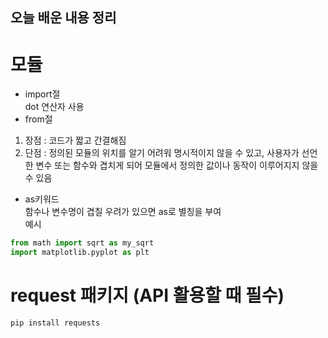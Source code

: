 ## 오늘 배운 내용 정리
# 모듈
- import절  
dot 연산자 사용
- from절  
1. 장점 : 코드가 짧고 간결해짐
2. 단점 : 정의된 모듈의 위치를 알기 어려워 명시적이지 않을 수 있고, 사용자가 선언한 변수 또는 함수와 겹치게 되어 모듈에서 정의한 값이나 동작이 이루어지지 않을 수 있음
- as키워드  
함수나 변수명이 겹칠 우려가 있으면 as로 별칭을 부여  
예시
```python
from math import sqrt as my_sqrt
import matplotlib.pyplot as plt
```
# request 패키지 (API 활용할 때 필수)
```python
pip install requests
```